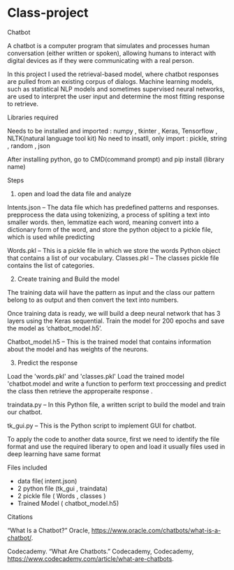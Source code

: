 # Class-project
Chatbot

A chatbot is a computer program that simulates and processes human conversation (either written or spoken), allowing humans to interact with digital devices as if they were communicating with a real person.

In this project I used the retrieval-based model, where chatbot responses are pulled from an existing corpus of dialogs. Machine learning models, such as statistical NLP models and sometimes supervised neural networks, are used to interpret the user input and determine the most fitting response to retrieve.

Libraries required

Needs to be installed and imported : numpy , tkinter , Keras, Tensorflow , NLTK(natural language tool kit)
No need to insatll, only import : pickle, string , random , json

After installing python, go to CMD(command prompt) and pip install (library name)

Steps

1) open and load the data file and analyze

  Intents.json – The data file which has predefined patterns and responses.
  prepprocess the data using tokenizing, a process of spliting a text into smaller words.
  then, lemmatize each word, meaning convert into a dictionary form of the word, and store the python object to a pickle file, which is    used while predicting
  
Words.pkl – This is a pickle file in which we store the words Python object that contains a list of our vocabulary.
Classes.pkl – The classes pickle file contains the list of categories.

2) Create training and Build the model

The training data wiil have the pattern as input and the class our pattern belong to as output and then convert the text into numbers.

Once training data is ready, we will build a deep neural network that has 3 layers using the Keras sequential. Train the model for 200 epochs and save the model as ‘chatbot_model.h5’.

Chatbot_model.h5 – This is the trained model that contains information about the model and has weights of the neurons.

3) Predict the response

Load the 'words.pkl' and 'classes.pkl'
Load the trained model 'chatbot.model and write a function to perform text proccessing and predict the class then retrieve the approperaite response . 


traindata.py – In this Python file, a written script to build the model and train our chatbot.

tk_gui.py – This is the Python script to implement GUI for chatbot.

 To apply the code to another data source, first we need to identify the file format and use the required liberary to open and load it
 usually files used in deep learning have same format 
 
Files included
- data file( intent.json)
- 2 python file (tk_gui , traindata)
- 2 pickle file ( Words , classes )
-  Trained Model ( chatbot_model.h5)
 
 
 Citations
 
 “What Is a Chatbot?” Oracle, https://www.oracle.com/chatbots/what-is-a-chatbot/.
 
 Codecademy. “What Are Chatbots.” Codecademy, Codecademy, https://www.codecademy.com/article/what-are-chatbots. 
 

